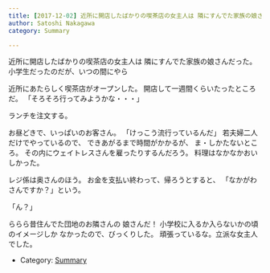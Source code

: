 ```yaml
---
title: [2017-12-02] 近所に開店したばかりの喫茶店の女主人は 隣にすんでた家族の娘さんだった。小学生だったのだが、いつの間にやら
author: Satoshi Nakagawa
category: Summary

---
```


近所に開店したばかりの喫茶店の女主人は 隣にすんでた家族の娘さんだった。小学生だったのだが、いつの間にやら

 近所にあたらしく喫茶店がオープンした。
開店して一週間くらいたったところだ。
「そろそろ行ってみようかな・・・」

 ランチを注文する。

 お昼どきで、いっぱいのお客さん。
「けっこう流行っているんだ」
若夫婦二人だけでやっているので、
できあがるまで時間がかかるが、
ま・しかたないところ。
その内にウェイトレスさんを雇ったりするんだろう。
料理はなかなかおいしかった。

 レジ係は奥さんのほう。
お金を支払い終わって、帰ろうとすると、
「なかがわさんですか？」という。

 「ん？」

 ららら昔住んでた団地のお隣さんの
娘さんだ！
小学校に入るか入らないかの頃のイメージしか
なかったので、びっくりした。
頑張っているな。立派な女主人でした。

- Category: [Summary](https://merapano.github.io/categories.html#Summary)

